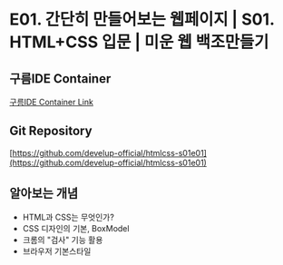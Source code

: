 #  E01. 간단히 만들어보는 웹페이지 | S01. HTML+CSS 입문 | 미운 웹 백조만들기

## 구름IDE Container
[구름IDE Container Link](https://goor.me/E5efv)

## Git Repository
[https://github.com/develup-official/htmlcss-s01e01](https://github.com/develup-official/htmlcss-s01e01)

## 알아보는 개념
- HTML과 CSS는 무엇인가?
- CSS 디자인의 기본, BoxModel
- 크롬의 "검사" 기능 활용
- 브라우저 기본스타일


